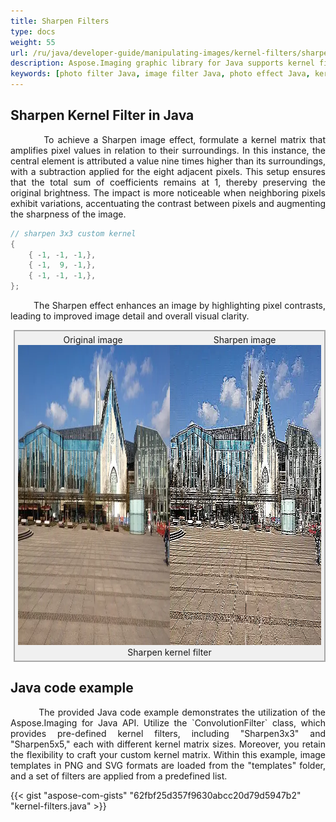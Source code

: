 ```yaml
---
title: Sharpen Filters
type: docs
weight: 55
url: /ru/java/developer-guide/manipulating-images/kernel-filters/sharpen-filter/
description: Aspose.Imaging graphic library for Java supports kernel filters such as Sharpen, as well as custom kernels.
keywords: [photo filter Java, image filter Java, photo effect Java, kernel filter, sharpen image, sharpen filter, kernel matrix, convolution operation, custom kernel filter]
---
```


## Sharpen Kernel Filter in Java

<p align='justify'>
&nbsp;&nbsp;&nbsp;&nbsp;&nbsp;&nbsp;&nbsp;&nbsp;
To achieve a Sharpen image effect, formulate a kernel matrix that amplifies pixel values in relation to their surroundings. In this instance, the central element is attributed a value nine times higher than its surroundings, with a subtraction applied for the eight adjacent pixels. This setup ensures that the total sum of coefficients remains at 1, thereby preserving the original brightness. The impact is more noticeable when neighboring pixels exhibit variations, accentuating the contrast between pixels and augmenting the sharpness of the image.
</p>

```java
// sharpen 3x3 custom kernel
{
    { -1, -1, -1,},
    { -1,  9, -1,},
    { -1, -1, -1,},
};
```

<p align='justify'>
&nbsp;&nbsp;&nbsp;&nbsp;&nbsp;&nbsp;&nbsp;&nbsp;
The Sharpen effect enhances an image by highlighting pixel contrasts, leading to improved image detail and overall visual clarity.
</p>

<style>
   .frame {
    border: 2px solid darkgray;
    padding: 5px;
    margin: 10px 0 5px 5px;
    background: #f0f0f0;
    align-items: center;
   }
   .marginauto {
    margin: 10px auto 20px;
    display: block;
   }
   .frame figcaption {
    margin: 0 auto;
    display: flex;
    flex-direction: row;
    justify-content: center;
   }
   .container {
    display: flex;
    flex-direction: row;
    align-items: center;
    justify-content: space-around;
   }
</style>

<figure class="frame">
<div class="container">
    <div>
        <figcaption>Original image</figcaption>
    </div>
    <div>
        <figcaption>Sharpen image</figcaption>
    </div>
</div>
<div class="container">
    <div>
        <img src="../template-building.webp" alt="Original image before sharpen filter" width="640" height="480"/>
    </div>
    <div>
        <img src="./sharpen3x3-kernel-filter.webp" alt="Sharpen 3x3 kernel filter via Java" width="640" height="480"/>
    </div>
</div>
<figcaption>Sharpen kernel filter</figcaption>
</figure>

## Java code example

<p align='justify'>
&nbsp;&nbsp;&nbsp;&nbsp;&nbsp;&nbsp;&nbsp;&nbsp;
The provided Java code example demonstrates the utilization of the Aspose.Imaging for Java API. Utilize the `ConvolutionFilter` class, which provides pre-defined kernel filters, including "Sharpen3x3" and "Sharpen5x5," each with different kernel matrix sizes. Moreover, you retain the flexibility to craft your custom kernel matrix. Within this example, image templates in PNG and SVG formats are loaded from the "templates" folder, and a set of filters are applied from a predefined list.
</p>

{{< gist "aspose-com-gists" "62fbf25d357f9630abcc20d79d5947b2" "kernel-filters.java" >}}
